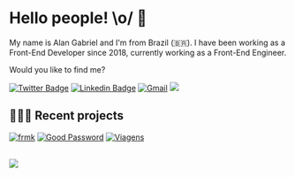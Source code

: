 # Hello people! \o/ 👋

My name is Alan Gabriel and I'm from Brazil (🇧🇷). I have been working as a Front-End Developer since 2018, currently working as a Front-End Engineer.

Would you like to find me?

[![Twitter Badge](https://img.shields.io/badge/-@euAlanGabriel-6B81FA?style=flat-square&labelColor=6B81FA&logo=twitter&logoColor=white&link=https://twitter.com/eualangabriel)](https://twitter.com/eualangabriel)
[![Linkedin Badge](https://img.shields.io/badge/-LinkedIn-6B81FA?style=flat-square&logo=Linkedin&logoColor=white&link=https://www.linkedin.com/in/alangabrielbs)](https://www.linkedin.com/in/alangabrielbs)
[![Gmail](https://img.shields.io/badge/-contato@alangabriel.dev-6B81FA?style=flat-square&labelColor=6B81FA&logo=gmail&logoColor=white&link=contato@alangabriel.dev)](mailto:contao@alangabriel.dev)
![](https://komarev.com/ghpvc/?username=alangabrielbs&color=6B81FA&style=flat-square)



## 👨🏻‍💻 Recent projects

[![frmk](https://img.shields.io/badge/frkw%20blog-282828?style=flat-square&link=https://frwk.alangabriel.dev/)](https://frwk.alangabriel.dev/)
[![Good Password](https://img.shields.io/badge/Good%20Password-282828?style=flat-square&link=https://good-password.alangabriel.dev/)](https://good-password.alangabriel.dev/)
[![Viagens](https://img.shields.io/badge/Viagens-282828?style=flat-square&link=https://viagens.alangabriel.dev/)](https://viagens.alangabriel.dev/)

<br />

<div>
  <a href="https://github.com/alangabrielbs">
  <img src="https://github-readme-streak-stats.herokuapp.com/?user=alangabrielbs&theme=holi-theme&hide_border=true"/>
  </a>
</div>
